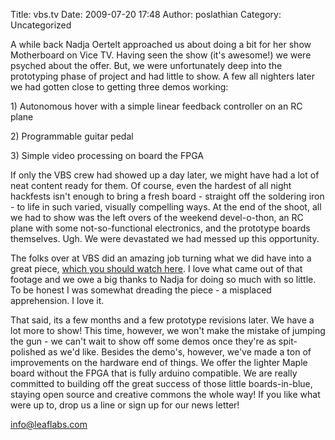 Title: vbs.tv
Date: 2009-07-20 17:48
Author: poslathian
Category: Uncategorized

A while back Nadja Oertelt approached us about doing a bit for her show
Motherboard on Vice TV. Having seen the show (it's awesome!) we were
psyched about the offer. But, we were unfortunately deep into the
prototyping phase of project and had little to show. A few all nighters
later we had gotten close to getting three demos working:

​1) Autonomous hover with a simple linear feedback controller on an RC
plane

​2) Programmable guitar pedal

​3) Simple video processing on board the FPGA

If only the VBS crew had showed up a day later, we might have had a lot
of neat content ready for them. Of course, even the hardest of all night
hackfests isn't enough to bring a fresh board - straight off the
soldering iron - to life in such varied, visually compelling ways. At
the end of the shoot, all we had to show was the left overs of the
weekend devel-o-thon, an RC plane with some not-so-functional
electronics, and the prototype boards themselves. Ugh. We were
devastated we had messed up this opportunity.

The folks over at VBS did an amazing job turning what we did have into a
great piece, [which you should watch here][]. I love what came out of
that footage and we owe a big thanks to Nadja for doing so much with so
little. To be honest I was somewhat dreading the piece - a misplaced
apprehension. I love it.

That said, its a few months and a few prototype revisions later. We have
a lot more to show! This time, however, we won't make the mistake of
jumping the gun - we can't wait to show off some demos once they're as
spit-polished as we'd like. Besides the demo's, however, we've made a
ton of improvements on the hardware end of things. We offer the lighter
Maple board without the FPGA that is fully arduino compatible. We are
really committed to building off the great success of those little
boards-in-blue, staying open source and creative commons the whole way!
If you like what were up to, drop us a line or sign up for our news
letter!

info@leaflabs.com

  [which you should watch here]: http://www.vbs.tv/blog/leaflabs-are-mit-s-finest-fuck-ups
